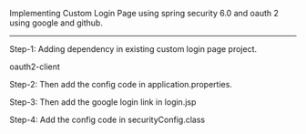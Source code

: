 Implementing Custom Login Page using spring security 6.0 and oauth 2 using google and github. 
_____________________________________________________________
Step-1: Adding dependency in existing custom login page project. 

oauth2-client

Step-2: Then add the config code in application.properties.

Step-3: Then add the google login link in login.jsp

Step-4: Add the config code in securityConfig.class

